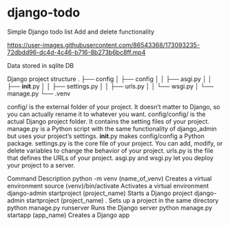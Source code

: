 # django-todo
Simple Django todo list 
Add and delete functionality 

https://user-images.githubusercontent.com/86543368/173093235-72dbdd96-dc4d-4c46-b716-8b273b6bc8ff.mp4

Data stored in sqlite DB 

Django project structure
.
├── config
│   ├── config
│   │   ├── asgi.py
│   │   ├── __init__.py
│   │   ├── settings.py
│   │   ├── urls.py
│   │   └── wsgi.py
│   └── manage.py
└── .venv
<br/>


config/ is the external folder of your project. It doesn’t matter to Django, so you can actually rename it to whatever you want.
config/config/ is the actual Django project folder. It contains the setting files of your project.
manage.py is a Python script with the same functionality of django_admin but uses your project’s settings.
__init__.py makes config/config a Python package.
settings.py is the core file of your project. You can add, modify, or delete variables to change the behavior of your project.
urls.py is the file that defines the URLs of your project.
asgi.py and wsgi.py let you deploy your project to a server.

Command	Description
python -m venv (name_of_venv)	Creates a virtual environment
source (venv)/bin/activate	Activates a virtual environment
django-admin startproject (project_name)	Starts a Django project
django-admin startproject (project_name) .	Sets up a project in the same directory
python manage.py runserver	Runs the Django server
python manage.py startapp (app_name)	Creates a Django app

 



